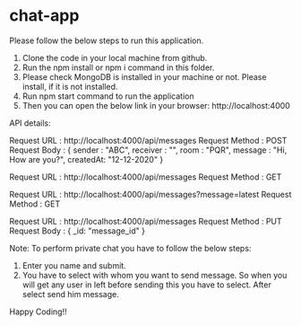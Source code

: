 # chat-app

Please follow the below steps to run this application.

1. Clone the code in your local machine from github.
2. Run the npm install or npm i command in this folder.
3. Please check MongoDB is installed in your machine or not. Please install, if it is not installed.
4. Run npm start command to run the application
5. Then you can open the below link in your browser: http://localhost:4000

API details:

<!-- To save message -->
Request URL : http://localhost:4000/api/messages
Request Method : POST
Request Body : {
    sender : "ABC",
    receiver : "",
    room : "PQR",
    message : "Hi, How are you?",
    createdAt: "12-12-2020"
}

<!-- To get all messages -->
Request URL : http://localhost:4000/api/messages
Request Method : GET

<!-- To get only latest messages -->
Request URL : http://localhost:4000/api/messages?message=latest
Request Method : GET

<!-- To update read flag -->
Request URL : http://localhost:4000/api/messages
Request Method : PUT
Request Body : {
    _id: "message_id"
}

Note: To perform private chat you have to follow the below steps:
1. Enter you name and submit.
2. You have to select with whom you want to send message. So when you will get any user in left before sending this you have to select. After select send him message.

Happy Coding!!